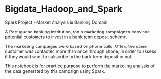 # Bigdata_Hadoop_and_Spark
Spark Project - Market Analysis in Banking Domain

A Portuguese banking institution, ran a marketing campaign to convince potential customers to invest in a bank term deposit scheme. 

The marketing campaigns were based on phone calls. Often, the same customer was contacted more than once through phone, in order to assess if they would want to subscribe to the bank term deposit or not. 

This notebook is for practice purpose to perform the marketing analysis of the data generated by this campaign using Spark.
